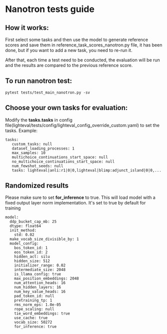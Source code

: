 # Nanotron tests guide
## How it works:
First select some tasks and then use the model to generate reference scores and save them in reference_task_scores_nanotron.py file, it has been done, but if you want to add a new task, you need to re-run it.

After that, each time a test need to be conducted, the evaluation will be run and the results are compared to the previous reference score.

## To run nanotron test:
```
pytest tests/test_main_nanotron.py -sv
```

## Choose your own tasks for evaluation:
Modify the **tasks.tasks** in config file(lighteval/tests/config/lighteval_config_override_custom.yaml) to set the tasks.
Example:
```
tasks:
   custom_tasks: null
   dataset_loading_processes: 1
   max_samples: 10
   multichoice_continuations_start_space: null
   no_multichoice_continuations_start_space: null
   num_fewshot_seeds: null
   tasks: lighteval|anli:r1|0|0,lighteval|blimp:adjunct_island|0|0,...
```

## Randomized results
Please make sure to set **for_inference** to true. This will load model with a fixed output layer norm implementation. It's set to true by default for training
```
model:
  ddp_bucket_cap_mb: 25
  dtype: float64
  init_method:
    std: 0.02
  make_vocab_size_divisible_by: 1
  model_config:
    bos_token_id: 1
    eos_token_id: 2
    hidden_act: silu
    hidden_size: 512
    initializer_range: 0.02
    intermediate_size: 2048
    is_llama_config: true
    max_position_embeddings: 2048
    num_attention_heads: 16
    num_hidden_layers: 16
    num_key_value_heads: 16
    pad_token_id: null
    pretraining_tp: 1
    rms_norm_eps: 1.0e-05
    rope_scaling: null
    tie_word_embeddings: true
    use_cache: true
    vocab_size: 50272
    for_inference: true
```
